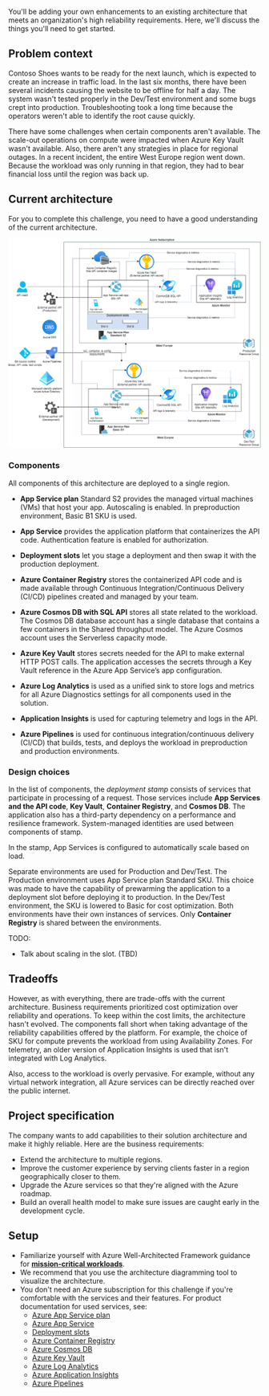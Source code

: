 You'll be adding your own enhancements to an existing architecture that meets an organization's high reliability requirements. Here, we'll discuss the things you'll need to get started.

## Problem context

Contoso Shoes wants to be ready for the next launch, which is expected to create an increase in traffic load. In the last six months, there have been several incidents causing the website to be offline for half a day. The system wasn't tested properly in the Dev/Test environment and some bugs crept into production. Troubleshooting took a long time because the operators weren't able to identify the root cause quickly. 

There have some challenges when certain components aren't available. The scale-out operations on compute were impacted when Azure Key Vault wasn't available. Also, there aren't any strategies in place for regional outages. In a recent incident, the entire West Europe region went down. Because the workload was only running in that region, they had to bear financial loss until the region was back up. 

## Current architecture

For you to complete this challenge, you need to have a good understanding of the current architecture. 

![This image shows the basic architecture for a web application](../media/basic-architecture.png)

### Components

All components of this architecture are deployed to a single region. 

- **App Service plan** Standard S2 provides the managed virtual machines (VMs) that host your app. Autoscaling is enabled. In preproduction environment, Basic B1 SKU is used.

- **App Service** provides the application platform that containerizes the API code. Authentication feature is enabled for authorization. 

- **Deployment slots** let you stage a deployment and then swap it with the production deployment. 

- **Azure Container Registry** stores the containerized API code and is made available through Continuous Integration/Continuous Delivery (CI/CD) pipelines created and managed by your team. 

- **Azure Cosmos DB with SQL API** stores all state related to the workload. The Cosmos DB database account has a single database that contains a few containers in the Shared throughput model. The Azure Cosmos account uses the Serverless capacity mode.

- **Azure Key Vault** stores secrets needed for the API to make external HTTP POST calls. The application accesses the secrets through a Key Vault reference in the Azure App Service’s app configuration.

- **Azure Log Analytics** is used as a unified sink to store logs and metrics for all Azure Diagnostics settings for all components used in the solution.

- **Application Insights** is used for capturing telemetry and logs in the API.

- **Azure Pipelines** is used for continuous integration/continuous delivery (CI/CD) that builds, tests, and deploys the workload in preproduction and production environments.

### Design choices

In the list of components, the _deployment stamp_ consists of services that participate in processing of a request. Those services include **App Services and the API code**, **Key Vault**, **Container Registry**, and **Cosmos DB**. The application also has a third-party dependency on a performance and resilience framework. System-managed identities are used between components of stamp. 

In the stamp, App Services is configured to automatically scale based on load. 

Separate environments are used for Production and Dev/Test. The Production environment uses App Service plan Standard SKU. This choice was made to have the capability of prewarming the application to a deployment slot before deploying it to production. In the Dev/Test environment, the SKU is lowered to Basic for cost optimization. Both environments have their own instances of services. Only **Container Registry** is shared between the environments.

TODO: 
- Talk about scaling in the slot. (TBD)

## Tradeoffs

However, as with everything, there are trade-offs with the current architecture. Business requirements prioritized cost optimization over reliability and operations. To keep within the cost limits, the architecture hasn't evolved. The components fall short when taking advantage of the reliability capabilities offered by the platform. For example, the choice of SKU for compute prevents the workload from using Availability Zones. For telemetry, an older version of Application Insights is used that isn't integrated with Log Analytics. 

Also, access to the workload is overly pervasive. For example, without any virtual network integration, all Azure services can be directly reached over the public internet.

## Project specification

The company wants to add capabilities to their solution architecture and make it highly reliable. Here are the business requirements:

- Extend the architecture to multiple regions.
- Improve the customer experience by serving clients faster in a region geographically closer to them. 
- Upgrade the Azure services so that they're aligned with the Azure roadmap. 
- Build an overall health model to make sure issues are caught early in the development cycle.

## Setup
- Familiarize yourself with Azure Well-Architected Framework guidance for [**mission-critical workloads**](/azure/architecture/framework/mission-critical/mission-critical-overview).
- We recommend that you use the architecture diagramming tool to visualize the architecture. 
- You don't need an Azure subscription for this challenge if you're comfortable with the services and their features. For product documentation for used services, see:
    - [Azure App Service plan](/azure/app-service/overview-hosting-plans) 
    - [Azure App Service](/azure/app-service/overview) 
    - [Deployment slots](/azure/app-service/deploy-staging-slots) 
    - [Azure Container Registry](/azure/container-registry/)
    - [Azure Cosmos DB](/azure/cosmos-db/)
    - [Azure Key Vault](/azure/key-vault/)
    - [Azure Log Analytics](/azure/azure-monitor/)
    - [Azure Application Insights](/azure/azure-monitor/)
    - [Azure Pipelines](/azure/devops/pipelines/get-started/what-is-azure-pipelines?view=azure-devops)
